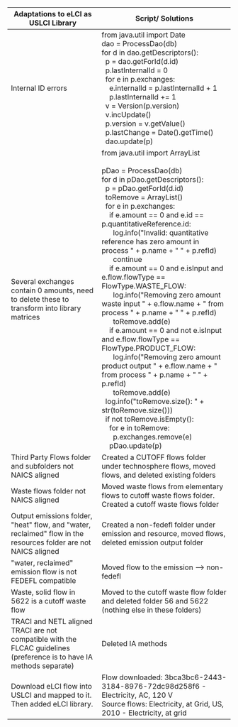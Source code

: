 | Adaptations to eLCI as USLCI Library                                                                                  | Script/ Solutions                                                                                                                                                                                                                                                                                                                                                                                                                                                                                                                                                                                                                                                                                                                                                                                                                                                                                                                                                                                                         |
| --------------------------------------------------------------------------------------------------------------------- | ------------------------------------------------------------------------------------------------------------------------------------------------------------------------------------------------------------------------------------------------------------------------------------------------------------------------------------------------------------------------------------------------------------------------------------------------------------------------------------------------------------------------------------------------------------------------------------------------------------------------------------------------------------------------------------------------------------------------------------------------------------------------------------------------------------------------------------------------------------------------------------------------------------------------------------------------------------------------------------------------------------------------- |
| Internal ID errors                                                                                                    | from java.util import Date<br>dao = ProcessDao(db)<br>for d in dao.getDescriptors():<br>  p = dao.getForId(d.id)<br>  p.lastInternalId = 0<br>  for e in p.exchanges:<br>    e.internalId = p.lastInternalId + 1<br>    p.lastInternalId += 1<br>  v = Version(p.version)<br>  v.incUpdate()<br>  p.version = v.getValue()<br>  p.lastChange = Date().getTime()<br>  dao.update(p)                                                                                                                                                                                                                                                                                                                                                                                                                                                                                                                                                                                                                                       |
| Several exchanges contain 0 amounts, need to delete these to transform into library matrices                          | from java.util import ArrayList<br><br>pDao = ProcessDao(db)<br>for d in pDao.getDescriptors():<br>  p = pDao.getForId(d.id)<br>  toRemove = ArrayList()<br>  for e in p.exchanges:<br>    if e.amount == 0 and e.id == p.quantitativeReference.id:<br>      log.info("Invalid: quantitative reference has zero amount in process " + p.name + " " + p.refId)<br>      continue<br>    if e.amount == 0 and e.isInput and e.flow.flowType == FlowType.WASTE_FLOW:<br>      log.info("Removing zero amount waste input " + e.flow.name + " from process " + p.name + " " + p.refId)<br>      toRemove.add(e)<br>    if e.amount == 0 and not e.isInput and e.flow.flowType == FlowType.PRODUCT_FLOW:<br>      log.info("Removing zero amount product output " + e.flow.name + " from process " + p.name + " " + p.refId)<br>      toRemove.add(e)<br>  log.info("toRemove.size(): " + str(toRemove.size()))<br>  if not toRemove.isEmpty():<br>    for e in toRemove:<br>      p.exchanges.remove(e)<br>    pDao.update(p) |
| Third Party Flows folder and subfolders not NAICS aligned                                                             | Created a CUTOFF flows folder under technosphere flows, moved flows, and deleted existing folders                                                                                                                                                                                                                                                                                                                                                                                                                                                                                                                                                                                                                                                                                                                                                                                                                                                                                                                         |
| Waste flows folder not NAICS aligned                                                                                  | Moved waste flows from elementary flows to cutoff waste flows folder. Created a cutoff waste flows folder                                                                                                                                                                                                                                                                                                                                                                                                                                                                                                                                                                                                                                                                                                                                                                                                                                                                                                                 |
| Output emissions folder, "heat" flow, and "water, reclaimed" flow in the resources folder are not NAICS aligned       | Created a non-fedefl folder under emission and resource, moved flows, deleted emission output folder                                                                                                                                                                                                                                                                                                                                                                                                                                                                                                                                                                                                                                                                                                                                                                                                                                                                                                                      |
| "water, reclaimed" emission flow is not FEDEFL compatible                                                             | Moved flow to the emission --> non-fedefl                                                                                                                                                                                                                                                                                                                                                                                                                                                                                                                                                                                                                                                                                                                                                                                                                                                                                                                                                                                 |
| Waste, solid flow in 5622 is a cutoff waste flow                                                                      | Moved to the cutoff waste flow folder and deleted folder 56 and 5622 (nothing else in these folders)                                                                                                                                                                                                                                                                                                                                                                                                                                                                                                                                                                                                                                                                                                                                                                                                                                                                                                                      |
| TRACI and NETL aligned TRACI are not compatible with the FLCAC guidelines (preference is to have IA methods separate) | Deleted IA methods                                                                                                                                                                                                                                                                                                                                                                                                                                                                                                                                                                                                                                                                                                                                                                                                                                                                                                                                                                                                        |
| Download eLCI flow into USLCI and mapped to it. Then added eLCI library.                                              | Flow downloaded: 3bca3bc6-2443-3184-8976-72dc98d258f6 - Electricity, AC, 120 V<br>Source flows: Electricity, at Grid, US, 2010 - Electricity, at grid                                                                                                                                                                                                                                                                                                                                                                                                                                                                                                                                                                                                                                                                                                                                                                                                                                                                     |
